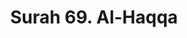 ---
title       : "Surah 69. Al-Haqqa"
DATE        : 7/25/2018 9:18:18 AM
draft       : false
TYPE        : "quran"

BookCode    : "ARB"
SurahNumber : "69"
TotalAyah   : "52"
---
